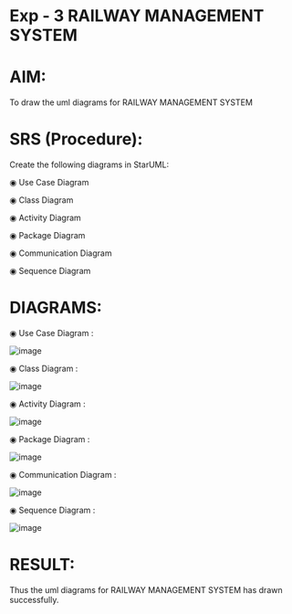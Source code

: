 # Exp - 3 RAILWAY MANAGEMENT SYSTEM

# AIM:

To draw the uml diagrams for RAILWAY MANAGEMENT SYSTEM

# SRS (Procedure):

Create the following diagrams in StarUML:

◉ Use Case Diagram

◉ Class Diagram

◉ Activity Diagram

◉ Package Diagram

◉ Communication Diagram

◉ Sequence Diagram

# DIAGRAMS:

◉ Use Case Diagram :

![image](https://github.com/user-attachments/assets/8d84f347-2d73-408d-b72d-eac4de151d4e)

◉ Class Diagram :

![image](https://github.com/user-attachments/assets/2bfb6203-2b44-4c08-b756-07babf6d5bb2)

◉ Activity Diagram :

![image](https://github.com/user-attachments/assets/4abe2c0a-137e-44a3-b4a7-119f787efd77)

◉ Package Diagram :

![image](https://github.com/user-attachments/assets/226ec471-2b87-401f-9eea-f869eeab1fe4)

◉ Communication Diagram :

![image](https://github.com/user-attachments/assets/1a26f0dc-18f0-4899-bf32-1aefe48fa84b)

◉ Sequence Diagram :

![image](https://github.com/user-attachments/assets/f8415f66-88b2-4d13-b995-89b001964991)

# RESULT:

Thus the uml diagrams for RAILWAY MANAGEMENT SYSTEM has drawn successfully.
